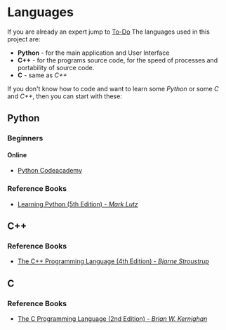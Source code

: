 Languages
=========
If you are already an expert jump to [To-Do](#to-do)
The languages used in this project are:
* **Python** - for the main application and User Interface
* **C++** - for the programs source code, for the speed of processes and portability of source code.
* **C** - same as *C++*

If you don't know how to code and want to learn some *Python* or some *C* and *C++*, then you can start with these:

Python
------
### Beginners
#### Online
* [Python Codeacademy](https://www.codecademy.com/learn/python)

### Reference Books
* [Learning Python (5th Edition) - *Mark Lutz*](https://www.amazon.com/Learning-Python-5th-Mark-Lutz/dp/1449355730)

C++
---
### Reference Books
* [The C++ Programming Language (4th Edition) - *Bjarne Stroustrup*](https://www.amazon.com/Programming-Language-hardcover-4th/dp/0321958322)

C
---
### Reference Books
* [The C Programming Language (2nd Edition) - *Brian W. Kernighan*](https://www.amazon.com/Programming-Language-Brian-W-Kernighan/dp/0131103628)